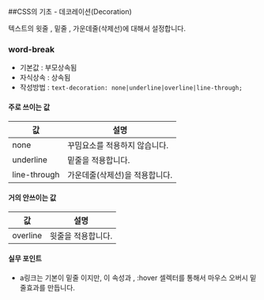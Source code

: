 ##CSS의 기초 - 데코레이션(Decoration)

텍스트의 윗줄 , 밑줄 , 가운데줄(삭제선)에 대해서 설정합니다.


### word-break
- 기본값 : 부모상속됨
- 자식상속 : 상속됨
- 작성방법 : `text-decoration: none|underline|overline|line-through;`

#### 주로 쓰이는 값
값 | 설명
---| ----
none | 꾸밈요소를 적용하지 않습니다.
underline | 밑줄을 적용합니다.
line-through | 가운데줄(삭제선)을 적용합니다.

#### 거의 안쓰이는 값
값 | 설명
---| ----
overline | 윗줄을 적용합니다.


#### 실무 포인트
- a링크는 기본이 밑줄 이지만, 이 속성과 , :hover 셀렉터를 통해서 마우스 오버시 밑줄효과를 만듭니다.

